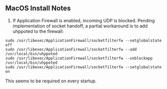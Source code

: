 ## MacOS Install Notes

1. If Application Firewall is enabled, incoming UDP is blocked. Pending implementation of socket handoff, 
a partial workaround is to add uhppoted to the firewall:
```
sudo /usr/libexec/ApplicationFirewall/socketfilterfw --setglobalstate off
sudo /usr/libexec/ApplicationFirewall/socketfilterfw --add /usr/local/bin/uhppoted
sudo /usr/libexec/ApplicationFirewall/socketfilterfw --unblockapp /usr/local/bin/uhppoted
sudo /usr/libexec/ApplicationFirewall/socketfilterfw --setglobalstate on
```
This seems to be required on every startup.
